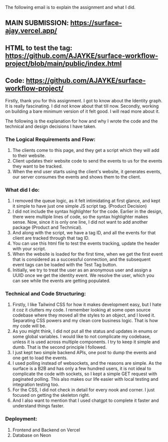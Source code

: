 The following email is to explain the assignment and what I did.

## MAIN SUBMISSION: https://surface-ajay.vercel.app/
## HTML to test the tag: https://github.com/AJAYKE/surface-workflow-project/blob/main/public/index.html
## Code: https://github.com/AJAYKE/surface-workflow-project/

Firstly, thank you for this assignment. I got to know about the Identity graph. It is really fascinating. I did not know about that till now. Secondly, working on building a bare minimum version of it felt good. I will read more about it.

The following is the explanation for how and why I wrote the code and the technical and design decisions I have taken.

### The Logical Requirements and Flow:
1. The clients come to this page, and they get a script which they will add to their website.
2. Client updates their website code to send the events to us for the events they want to be tracked.
3. When the end user starts using the client's website, it generates events, our server consumes the events and shows them to the client.

### What did I do:
1. I removed the queue logic, as it felt intimidating at first glance, and kept it simple to have just one simple JS script tag. (Product Decision)
2. I did not include the syntax highlighter for the code. Earlier in the design, there were multiple lines of code, so the syntax highlighter makes sense. Now, since it is only one line, I did not want to add another package (Product and Technical).
3. And along with the script, we have a tag ID, and all the events for that client are tracked through that tag ID.
4. You can use this html file to test the events tracking, update the header with your script.
5. When the website is loaded for the first time, when we get the first event that is considered as a successful connection, and the subsequent event tags can be loaded with the Test Tag button.
6. Initially, we try to treat the user as an anonymous user and assign a UUID once we get the identity event. We resolve the user, which you can see while the events are getting populated.

### Technical and Code Structuring:
1. Firstly, I like Tailwind CSS for how it makes development easy, but I hate it coz it clutters my code. I remember looking at some open source codebase where they moved all the styles to an object, and I loved it. Separating CSS powers and my clean core business logic. That is how my code will be.
2. As you might think, I did not put all the status and updates in enums or some global variables. I would like to not complicate my codebase, unless it is used across multiple components. I try to keep it simple and dumb. That is the second principle I followed.
3. I just kept two simple backend APIs, one post to dump the events and one get to load the events.
4. I used polling instead of websockets, and the reasons are simple. As the surface is a B2B and has only a few hundred users, it is not ideal to complicate the code with sockets, so I kept a simple GET request with paginated polling. This also makes our life easier with local testing and integration testing too.
5. For the CSS, I did not check in detail for every nook and corner. I just focused on getting the skeleton right.
6. And I also want to mention that I used chatgpt to complete it faster and understand things faster.

### Deployment:
1. Frontend and Backend on Vercel
2. Database on Neon
